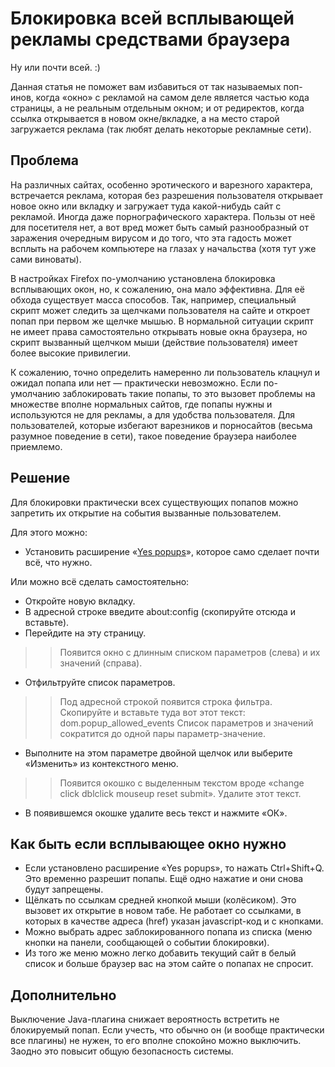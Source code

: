 # Блокировка всей всплывающей рекламы средствами браузера #

Ну или почти всей. :)

Данная статья не поможет вам избавиться от так называемых поп-инов, когда «окно» с рекламой на самом деле является частью кода страницы, а не реальным отдельным окном; и от редиректов, когда ссылка открывается в новом окне/вкладке, а на место старой загружается реклама (так любят делать некоторые рекламные сети).

## Проблема ##

На различных сайтах, особенно эротического и варезного характера, встречается реклама, которая без разрешения пользователя открывает новое окно или вкладку и загружает туда какой-нибудь сайт с рекламой. Иногда даже порнографического характера. Пользы от неё для посетителя нет, а вот вред может быть самый разнообразный от заражения очередным вирусом и до того, что эта гадость может всплыть на рабочем компьютере на глазах у начальства (хотя тут уже сами виноваты).

В настройках Firefox по-умолчанию установлена блокировка всплывающих окон, но, к сожалению, она мало эффективна. Для её обхода существует масса способов. Так, например, специальный скрипт может следить за щелчками пользователя на сайте и откроет попап при первом же щелчке мышью. В нормальной ситуации скрипт не имеет права самостоятельно открывать новые окна браузера, но скрипт вызванный щелчком мыши (действие пользователя) имеет более высокие привилегии.

К сожалению, точно определить намеренно ли пользователь клацнул и ожидал попапа или нет — практически невозможно. Если по-умолчанию заблокировать такие попапы, то это вызовет проблемы на множестве вполне нормальных сайтов, где попапы нужны и используются не для рекламы, а для удобства пользователя. Для пользователей, которые избегают варезников и порносайтов (весьма разумное поведение в сети), такое поведение браузера наиболее приемлемо.

## Решение ##

Для блокировки практически всех существующих попапов можно запретить их открытие на события вызванные пользователем.

Для этого можно:
  * Установить расширение «[Yes popups](https://addons.mozilla.org/ru-RU/firefox/addon/yes-popups/)», которое само сделает почти всё, что нужно.

Или можно всё сделать самостоятельно:
  * Откройте новую вкладку.
  * В адресной строке введите about:config (скопируйте отсюда и вставьте).
  * Перейдите на эту страницу.
> > Появится окно с длинным списком параметров (слева) и их значений (справа).
  * Отфильтруйте список параметров.
> > Под адресной строкой появится строка фильтра. Скопируйте и вставьте туда вот этот текст: dom.popup\_allowed\_events
> > Список параметров и значений сократится до одной пары параметр-значение.
  * Выполните на этом параметре двойной щелчок или выберите «Изменить» из контекстного меню.
> > Появится окошко с выделенным текстом вроде «change click dblclick mouseup reset submit». Удалите этот текст.
  * В появившемся окошке удалите весь текст и нажмите «ОК».

## Как быть если всплывающее окно нужно ##

  * Если установлено расширение «Yes popups», то нажать Ctrl+Shift+Q. Это временно разрешит попапы. Ещё одно нажатие и они снова будут запрещены.
  * Щёлкать по ссылкам средней кнопкой мыши (колёсиком). Это вызовет их открытие в новом табе. Не работает со ссылками, в которых в качестве адреса (href) указан javascript-код и с кнопками.
  * Можно выбрать адрес заблокированного попапа из списка (меню кнопки на панели, сообщающей о событии блокировки).
  * Из того же меню можно легко добавить текущий сайт в белый список и больше браузер вас на этом сайте о попапах не спросит.

## Дополнительно ##

Выключение Java-плагина снижает вероятность встретить не блокируемый попап. Если учесть, что обычно он (и вообще практически все плагины) не нужен, то его вполне спокойно можно выключить. Заодно это повысит общую безопасность системы.